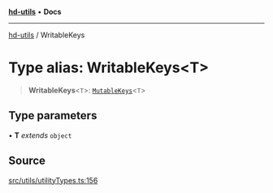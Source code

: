[**hd-utils**](../README.md) • **Docs**

***

[hd-utils](../globals.md) / WritableKeys

# Type alias: WritableKeys\<T\>

> **WritableKeys**\<`T`\>: [`MutableKeys`](MutableKeys.md)\<`T`\>

## Type parameters

• **T** *extends* `object`

## Source

[src/utils/utilityTypes.ts:156](https://github.com/AhmadHddad/h-utils/blob/b1dfa95e218c9605f39fc234662ef50e62fadcb8/src/utils/utilityTypes.ts#L156)
